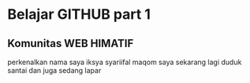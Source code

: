 # Belajar GITHUB part 1
## Komunitas WEB HIMATIF
perkenalkan nama saya iksya syariifal maqom
saya sekarang lagi duduk santai
dan juga sedang lapar
